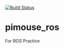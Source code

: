 [![Build Status](https://travis-ci.org/ShuroNakajima/pimouse_ros.svg?branch=master)](https://travis-ci.org/ShuroNakajima/pimouse_ros)

# pimouse_ros
For ROS Practice

